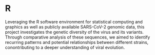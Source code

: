 # R


Leveraging the R software environment for statistical computing and graphics as well as publicly available SARS-CoV-2 genomic data, this project investigates the genetic diversity of the virus and its variants. Through comparative analysis of these sequences, we aimed to identify recurring patterns and potential relationships between different strains, conontributing to a deeper understanding of viral evolution.
